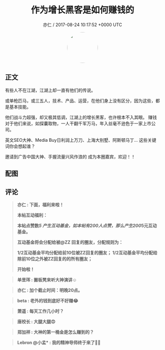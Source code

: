 <h1 align="center">作为增长黑客是如何赚钱的</h1>
<p align="center">
    <a>亦仁 / 2017-08-24 10:17:52 &#43;0000 UTC</a>
</p>

<div align="center">
    <img src="https://images.zsxq.com/Fn3NQqCN8nuGF86yZPXSbEsl0mb3?e=1590940799&amp;token=kIxbL07-8jAj8w1n4s9zv64FuZZNEATmlU_Vm6zD:pfbNc8W3hS0oYG_hyXXh_rHMHuc=" width="100" height="100" style="border:1px solid;border-radius:50%; color:#ffffff"/>
</div>

## 正文

<div>
  

有些人不在江湖，江湖上却一直有他们的传说。 

或单枪匹马，或三五人，技术、产品、运营，在他们身上没有区分，因为这些，都是基本技能。

他们战斗力超强，却又极其低调，江湖上的增长黑客，也许根本不入其眼。 赚钱对于他们来说，如探囊取物，一人干翻千军万马，年入丝毫不逊色于一家上市公司。

英文SEO大神、Media Buy日利润上万刀、上海大别墅、阿斯顿马丁... 这些关键词你会想起谁？ 

邀请到广告中国大神、手握流量兴风作浪的  成为本圈嘉宾，欢迎！！
</div>

## 配图
<div class="image" align="center">

</div>

## 评论

<div align="left">
<div>

<blockquote >
<span> <strong>亦仁 : 下面，福利来啦！ 

本帖互动福利：

本帖点赞数*5 产生互动基金，如本帖有200人点赞，那么产生200*5元互动基金。 

互动基金将会分配给被@ZZ  回复的圈友，分配规则为：

1/2互动基金平均分配给前10位被ZZ回复的圈友；
1/2互动基金平均分配给除前10位之外被ZZ回复的的所有圈友；

开始啦！ </strong></span>
</blockquote>

<blockquote >
<span> <strong>单昱珲 : 搬板凳来听大神演讲☺️ </strong></span>
</blockquote>

<blockquote >
<span> <strong>亦仁 : 加个截止时间：明晚20点。 </strong></span>
</blockquote>

<blockquote >
<span> <strong>beta : 老外的钱到底好不好赚😂 </strong></span>
</blockquote>

<blockquote >
<span> <strong>萧遥 : 每天工作几小时？ </strong></span>
</blockquote>

<blockquote >
<span> <strong>唐校长 : 大腿大腿😍 </strong></span>
</blockquote>

<blockquote >
<span> <strong>郑加祥 : 大神的第一桶金是怎么赚到的？ </strong></span>
</blockquote>

<blockquote >
<span> <strong>Lebron @小孟* : 我的精神导师终于来了👏👏 </strong></span>
</blockquote>

</div>
</div>